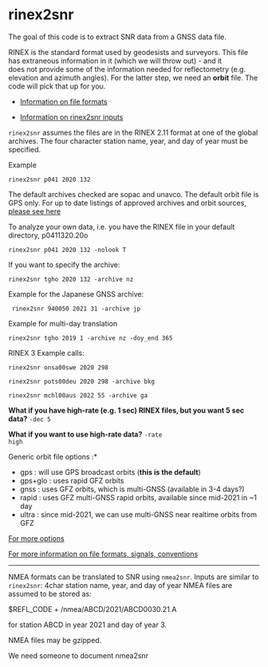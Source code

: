 # rinex2snr  

The goal of this code is to extract SNR data from a GNSS data file.

RINEX is the standard format used by geodesists and surveyors. This file has extraneous 
information in it (which we will throw out) - and it  
does not provide some of the information needed for reflectometry (e.g. elevation and azimuth angles). 
For the latter step, we need an **orbit** file. The code will pick that up for you.

- [Information on file formats](https://gnssrefl.readthedocs.io/en/latest/pages/file_structure.html)

- [Information on rinex2snr inputs](https://gnssrefl.readthedocs.io/en/latest/api/gnssrefl.rinex2snr_cl.html)


<code>rinex2snr</code> assumes the files are in the RINEX 2.11 format at one of the global archives. 
The four character station name, year, and day of year must be specified.

Example

<code>rinex2snr p041 2020 132</code>

The default archives checked are sopac and unavco. The default orbit file is GPS only.
For up to date listings of approved archives and orbit sources, 
[please see here](https://gnssrefl.readthedocs.io/en/latest/api/gnssrefl.rinex2snr_cl.html)

To analyze your own data, i.e. you have the RINEX file in your default directory, p0411320.20o

<code>rinex2snr p041 2020 132 -nolook T</code>


If you want to specify the archive:

<code>rinex2snr tgho 2020 132 -archive nz</code>

Example for the Japanese GNSS archive:

<code> rinex2snr 940050 2021 31 -archive jp </code>


Example for multi-day translation

<code>rinex2snr tgho 2019 1  -archive nz -doy_end 365</code>
 

RINEX 3 Example calls:

<code>rinex2snr onsa00swe 2020 298</code>

<code>rinex2snr pots00deu 2020 298 -archive bkg</code>

<code>rinex2snr mchl00aus 2022 55 -archive ga</code>


**What if you have high-rate (e.g. 1 sec) RINEX files, but you want 5 sec data?** <code>-dec 5</code>

**What if you want to use high-rate data?**  <code>-rate high</code>

Generic orbit file options :*

- gps : will use GPS broadcast orbits (**this is the default**)
- gps+glo : uses rapid GFZ orbits
- gnss : uses GFZ orbits, which is multi-GNSS (available in 3-4 days?)
- rapid : uses GFZ multi-GNSS rapid orbits, available since mid-2021 in ~1 day
- ultra : since mid-2021, we can use multi-GNSS near realtime orbits from GFZ

[For more options](https://gnssrefl.readthedocs.io/en/latest/api/gnssrefl.rinex2snr_cl.html)

[For more information on file formats, signals, conventions](https://gnssrefl.readthedocs.io/en/latest/pages/file_structure.html)


<HR>

NMEA formats can be translated to SNR using <code>nmea2snr</code>.
Inputs are similar to <code>rinex2snr</code>: 4char station name, year, and day of year
NMEA files are assumed to be stored as:

$REFL_CODE + /nmea/ABCD/2021/ABCD0030.21.A

for station ABCD in year 2021 and day of year 3. 

NMEA files may be gzipped.


We need someone to document nmea2snr

